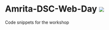 # Amrita-DSC-Web-Day ![](https://komarev.com/ghpvc/?username=AravindVNair99&label=Views)
Code snippets for the workshop
